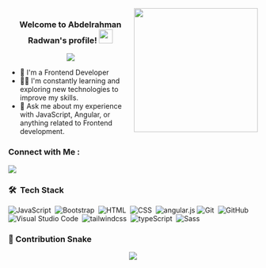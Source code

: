 <img width="250" align="right" src="https://c.tenor.com/_DOBjnGspYAAAAAM/code-coding.gif">

<h3 align="center">
  Welcome to Abdelrahman Radwan's profile!
  <img src="https://media.giphy.com/media/hvRJCLFzcasrR4ia7z/giphy.gif" width="28">
</h3>

<!-- Typing SVG by DenverCoder1 - https://github.com/DenverCoder1/readme-typing-svg -->
<p align="center">
  <a href="https://github.com/DenverCoder1/readme-typing-svg"><img src="https://readme-typing-svg.herokuapp.com/?lines=Frontend%20web%20Developer;Always%20learning%20new%20things&font=Fira%20Code&center=true&width=440&height=45&color=f75c7e&vCenter=true&size=22"></a>
</p> 

- 🏢 I'm a Frontend Developer
- 👨‍💻 I'm constantly learning and exploring new technologies to improve my skills.
- 💬 Ask me about my experience with JavaScript, Angular, or anything related to Frontend development.


### Connect with Me :

<a href="https://linkedin.com/in/abdelrahman-a-radwan" target="_blank"><img src="https://img.shields.io/badge/-Abdelrahman%20Radwan-0077B5?style=for-the-badge&logo=Linkedin&logoColor=white"/></a>




### 🛠 &nbsp;Tech Stack
![JavaScript](https://img.shields.io/badge/-JavaScript-05122A?style=flat&logo=javascript)&nbsp;
![Bootstrap](https://img.shields.io/badge/-Bootstrap-05122A?style=flat&logo=bootstrap&logoColor=563D7C)&nbsp;
![HTML](https://img.shields.io/badge/-HTML-05122A?style=flat&logo=HTML5)&nbsp;
![CSS](https://img.shields.io/badge/-CSS-05122A?style=flat&logo=CSS3&logoColor=1572B6)&nbsp;
![angular.js](https://img.shields.io/badge/-angular-05122A?style=flat&logo=angular)
![Git](https://img.shields.io/badge/-Git-05122A?style=flat&logo=git)&nbsp;
![GitHub](https://img.shields.io/badge/-GitHub-05122A?style=flat&logo=github)&nbsp;
![Visual Studio Code](https://img.shields.io/badge/-Visual%20Studio%20Code-05122A?style=flat&logo=visual-studio-code&logoColor=007ACC)&nbsp;
![tailwindcss](https://img.shields.io/badge/-tailwindcss%20-05122A?style=flat&logo=tailwindcss)&nbsp;
![typeScript](https://img.shields.io/badge/-typeScript%20-05122A?style=flat&logo=typeScript)&nbsp;
![Sass](https://img.shields.io/badge/-Sass-05122A?style=flat&logo=sass)&nbsp;


### 🐍 Contribution Snake
<p align="center">
  <img src="https://raw.githubusercontent.com/Abdelrahman-Radwan-24/snk/output/github-contribution-grid-snake-dark.svg">
</p>



